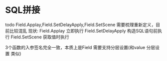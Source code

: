 # SQL拼接
todo
 Field.Applay,Field.SetDelayApply,Field.SetScene 需要梳理重新定义，目前比较混乱
 现状:
  Field.Applay 立即执行
  Field.SetDelayApply 构造SQL语句前执行
  Field.SetScene 获取值时执行

  3个函数的入参签名完全一致，本质上是Field 需要支持分层设置(和value 分层设置 类似)




